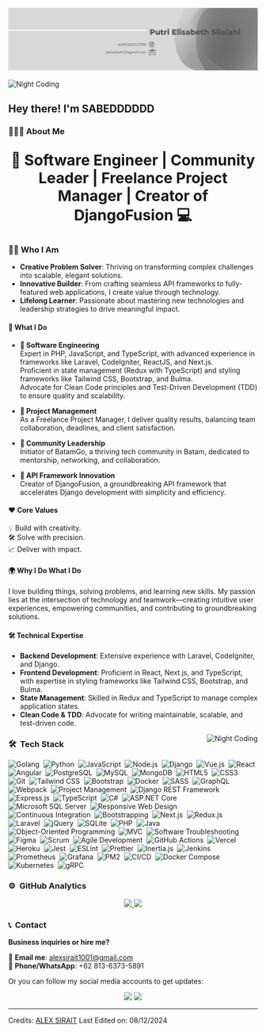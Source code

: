 ![Alex Sirait Banner](https://raw.githubusercontent.com/ptrielisabeth/ptrielisabeth/refs/heads/main/1704724542887.jpeg)


<img alt="Night Coding" src="./assets/Hand%20Wave.gif" width='40' align="center"/><h2>Hey there! I'm SABEDDDDDD</h2>

### 👨🏻‍💻 **About Me**

<p align="center" style="font-weight: bold; font-size: 30px;">
<b>🚀 Software Engineer | Community Leader | Freelance Project Manager | Creator of DjangoFusion 💻</b>
</p>

### 👨‍💻 Who I Am  
- **Creative Problem Solver**: Thriving on transforming complex challenges into scalable, elegant solutions.  
- **Innovative Builder**: From crafting seamless API frameworks to fully-featured web applications, I create value through technology.  
- **Lifelong Learner**: Passionate about mastering new technologies and leadership strategies to drive meaningful impact.  

#### 🔧 What I Do  
- **🔹 Software Engineering**  
   Expert in PHP, JavaScript, and TypeScript, with advanced experience in frameworks like Laravel, CodeIgniter, ReactJS, and Next.js.  
   Proficient in state management (Redux with TypeScript) and styling frameworks like Tailwind CSS, Bootstrap, and Bulma.  
   Advocate for Clean Code principles and Test-Driven Development (TDD) to ensure quality and scalability.  

- **🔹 Project Management**  
   As a Freelance Project Manager, I deliver quality results, balancing team collaboration, deadlines, and client satisfaction.  

- **🔹 Community Leadership**  
   Initiator of BatamGo, a thriving tech community in Batam, dedicated to mentorship, networking, and collaboration.  

- **🔹 API Framework Innovation**  
   Creator of DjangoFusion, a groundbreaking API framework that accelerates Django development with simplicity and efficiency.  

#### ❤️ Core Values  
💡 Build with creativity.  
🛠 Solve with precision.  
📈 Deliver with impact.  

#### 🌍 Why I Do What I Do  
I love building things, solving problems, and learning new skills. My passion lies at the intersection of technology and teamwork—creating intuitive user experiences, empowering communities, and contributing to groundbreaking solutions.  

#### 🛠 Technical Expertise  
- **Backend Development**: Extensive experience with Laravel, CodeIgniter, and Django.  
- **Frontend Development**: Proficient in React, Next.js, and TypeScript, with expertise in styling frameworks like Tailwind CSS, Bootstrap, and Bulma.  
- **State Management**: Skilled in Redux and TypeScript to manage complex application states.  
- **Clean Code & TDD**: Advocate for writing maintainable, scalable, and test-driven code.  

<img alt="Night Coding" src="https://raw.githubusercontent.com/alexsirait/alexsirait/main/assets/Night-Coding.gif" align="right"/>

### 🛠 &nbsp;Tech Stack


![Golang](https://img.shields.io/badge/-Golang-05122A?style=flat&logo=go&logoColor=00ADD8)&nbsp;
![Python](https://img.shields.io/badge/-Python-05122A?style=flat&logo=python&logoColor=FFD43B)&nbsp;
![JavaScript](https://img.shields.io/badge/-JavaScript-05122A?style=flat&logo=javascript&logoColor=F7DF1E)&nbsp;
![Node.js](https://img.shields.io/badge/-Node.js-05122A?style=flat&logo=node.js&logoColor=339933)&nbsp;
![Django](https://img.shields.io/badge/-Django-05122A?style=flat&logo=django&logoColor=092E20)&nbsp;
![Vue.js](https://img.shields.io/badge/-Vue.js-05122A?style=flat&logo=vue.js&logoColor=4FC08D)&nbsp;
![React](https://img.shields.io/badge/-React-05122A?style=flat&logo=react&logoColor=61DAFB)&nbsp;
![Angular](https://img.shields.io/badge/-Angular-05122A?style=flat&logo=angular&logoColor=DD0031)&nbsp;
![PostgreSQL](https://img.shields.io/badge/-PostgreSQL-05122A?style=flat&logo=postgresql&logoColor=336791)&nbsp;
![MySQL](https://img.shields.io/badge/-MySQL-05122A?style=flat&logo=mysql&logoColor=4479A1)&nbsp;
![MongoDB](https://img.shields.io/badge/-MongoDB-05122A?style=flat&logo=mongodb&logoColor=47A248)&nbsp;
![HTML5](https://img.shields.io/badge/-HTML5-05122A?style=flat&logo=HTML5&logoColor=E34F26)&nbsp;
![CSS3](https://img.shields.io/badge/-CSS3-05122A?style=flat&logo=CSS3&logoColor=1572B6)&nbsp;
![Git](https://img.shields.io/badge/-Git-05122A?style=flat&logo=git&logoColor=F05032)&nbsp;
![Tailwind CSS](https://img.shields.io/badge/-Tailwind%20CSS-05122A?style=flat&logo=tailwind-css&logoColor=06B6D4)&nbsp;
![Bootstrap](https://img.shields.io/badge/-Bootstrap-05122A?style=flat&logo=bootstrap&logoColor=7952B3)&nbsp;
![Docker](https://img.shields.io/badge/-Docker-05122A?style=flat&logo=docker&logoColor=2496ED)&nbsp;
![SASS](https://img.shields.io/badge/-SASS-05122A?style=flat&logo=sass&logoColor=CC6699)&nbsp;
![GraphQL](https://img.shields.io/badge/-GraphQL-05122A?style=flat&logo=graphql&logoColor=E10098)&nbsp;
![Webpack](https://img.shields.io/badge/-Webpack-05122A?style=flat&logo=webpack&logoColor=8DD6F9)&nbsp;
![Project Management](https://img.shields.io/badge/-Project%20Management-05122A?style=flat&logo=project-management)&nbsp;
![Django REST Framework](https://img.shields.io/badge/-Django%20REST%20Framework-05122A?style=flat&logo=django&logoColor=092E20)&nbsp;
![Express.js](https://img.shields.io/badge/-Express.js-05122A?style=flat&logo=express&logoColor=000000)&nbsp;
![TypeScript](https://img.shields.io/badge/-TypeScript-05122A?style=flat&logo=typescript&logoColor=3178C6)&nbsp;
![C#](https://img.shields.io/badge/-C%23-05122A?style=flat&logo=csharp&logoColor=239120)&nbsp;
![ASP.NET Core](https://img.shields.io/badge/-ASP.NET%20Core-05122A?style=flat&logo=aspdotnet&logoColor=5C2D91)&nbsp;
![Microsoft SQL Server](https://img.shields.io/badge/-Microsoft%20SQL%20Server-05122A?style=flat&logo=microsoftsqlserver&logoColor=CC2927)&nbsp;
![Responsive Web Design](https://img.shields.io/badge/-Responsive%20Web%20Design-05122A?style=flat&logo=web-design)&nbsp;
![Continuous Integration](https://img.shields.io/badge/-Continuous%20Integration-05122A?style=flat&logo=ci&logoColor=6CC24A)&nbsp;
![Bootstrapping](https://img.shields.io/badge/-Bootstrapping-05122A?style=flat&logo=bootstrap&logoColor=7952B3)&nbsp;
![Next.js](https://img.shields.io/badge/-Next.js-05122A?style=flat&logo=nextdotjs&logoColor=000000)&nbsp;
![Redux.js](https://img.shields.io/badge/-Redux.js-05122A?style=flat&logo=redux&logoColor=764ABC)&nbsp;
![Laravel](https://img.shields.io/badge/-Laravel-05122A?style=flat&logo=laravel&logoColor=FF2D20)&nbsp;
![jQuery](https://img.shields.io/badge/-jQuery-05122A?style=flat&logo=jquery&logoColor=0769AD)&nbsp;
![SQLite](https://img.shields.io/badge/-SQLite-05122A?style=flat&logo=sqlite&logoColor=003B57)&nbsp;
![PHP](https://img.shields.io/badge/-PHP-05122A?style=flat&logo=php&logoColor=777BB4)&nbsp;
![Java](https://img.shields.io/badge/-Java-05122A?style=flat&logo=java&logoColor=007396)&nbsp;
![Object-Oriented Programming](https://img.shields.io/badge/-Object%20Oriented%20Programming-05122A?style=flat&logo=java&logoColor=007396)&nbsp;
![MVC](https://img.shields.io/badge/-Model%20View%20Controller-05122A?style=flat&logo=angular&logoColor=DD0031)&nbsp;
![Software Troubleshooting](https://img.shields.io/badge/-Software%20Troubleshooting-05122A?style=flat&logo=bughunter&logoColor=F44336)&nbsp;
![Figma](https://img.shields.io/badge/-Figma-05122A?style=flat&logo=figma&logoColor=F24E1E)&nbsp;
![Scrum](https://img.shields.io/badge/-Scrum-05122A?style=flat&logo=scrum&logoColor=E10000)&nbsp;
![Agile Development](https://img.shields.io/badge/-Agile%20Development-05122A?style=flat&logo=agile&logoColor=F7B500)&nbsp;
![GitHub Actions](https://img.shields.io/badge/-GitHub%20Actions-05122A?style=flat&logo=github-actions&logoColor=2088FF)&nbsp;
![Vercel](https://img.shields.io/badge/-Vercel-05122A?style=flat&logo=vercel&logoColor=000000)&nbsp;
![Heroku](https://img.shields.io/badge/-Heroku-05122A?style=flat&logo=heroku&logoColor=430098)&nbsp;
![Jest](https://img.shields.io/badge/-Jest-05122A?style=flat&logo=jest&logoColor=99425B)&nbsp;
![ESLint](https://img.shields.io/badge/-ESLint-05122A?style=flat&logo=eslint&logoColor=4B32C3)&nbsp;
![Prettier](https://img.shields.io/badge/-Prettier-05122A?style=flat&logo=prettier&logoColor=F7B93E)&nbsp;
![Inertia.js](https://img.shields.io/badge/-Inertia.js-05122A?style=flat&logo=inertia&logoColor=652D90)&nbsp;
![Jenkins](https://img.shields.io/badge/-Jenkins-05122A?style=flat&logo=jenkins&logoColor=D24939)&nbsp;
![Prometheus](https://img.shields.io/badge/-Prometheus-05122A?style=flat&logo=prometheus&logoColor=E6522C)&nbsp;
![Grafana](https://img.shields.io/badge/-Grafana-05122A?style=flat&logo=grafana&logoColor=F46800)&nbsp;
![PM2](https://img.shields.io/badge/-PM2-05122A?style=flat&logo=pm2&logoColor=2C3E50)&nbsp;
![CI/CD](https://img.shields.io/badge/-CI/CD-05122A?style=flat&logo=githubactions&logoColor=2088FF)&nbsp;
![Docker Compose](https://img.shields.io/badge/-Docker%20Compose-05122A?style=flat&logo=docker&logoColor=2496ED)&nbsp;
![Kubernetes](https://img.shields.io/badge/-Kubernetes-05122A?style=flat&logo=kubernetes&logoColor=326CE5)&nbsp;
![gRPC](https://img.shields.io/badge/-gRPC-05122A?style=flat&logo=grpc&logoColor=0078D7)&nbsp;

### ⚙️ &nbsp;GitHub Analytics

<p align="center">
<a href="https://github.com/alexsirait">
  <img height="180em" src="https://github-readme-stats-eight-theta.vercel.app/api?username=alexsirait&show_icons=true&theme=algolia&include_all_commits=true&count_private=true"/>
  <img height="180em" src="https://github-readme-stats-eight-theta.vercel.app/api/top-langs/?username=alexsirait&layout=compact&langs_count=8&theme=algolia"/>
</a>
</p>

### 📞 &nbsp;Contact  

**Business inquiries or hire me?**  

📧 **Email me**: [alexsirait1001@gmail.com](mailto:alexsirait1001@gmail.com)  
📱 **Phone/WhatsApp**: +62 813-6373-5891  

Or you can follow my social media accounts to get updates:  

<p align="center">
<a href="https://github.com/alexsirait"><img src="https://img.shields.io/badge/-GitHub-05122A?style=flat&logo=github"/></a>
<a href="https://www.linkedin.com/in/alexsirait/"><img src="https://img.shields.io/badge/-LinkedIn-0077B5?style=flat&logo=Linkedin&logoColor=white"/></a>
</p>

---

Credits: [ALEX SIRAIT]([https://github.com/alexsirait](https://alexsirait.vercel.app/))  
Last Edited on: 08/12/2024

